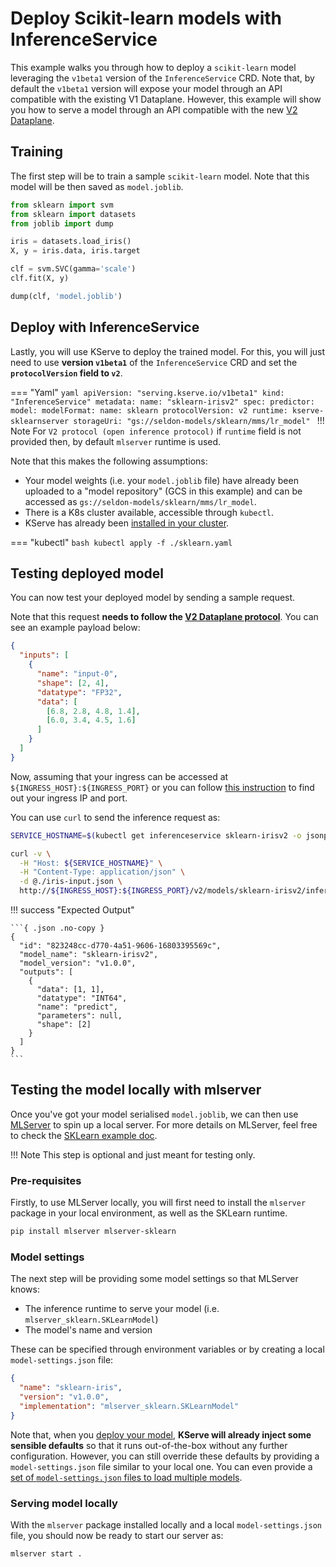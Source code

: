 # Deploy Scikit-learn models with InferenceService

This example walks you through how to deploy a `scikit-learn` model leveraging
the `v1beta1` version of the `InferenceService` CRD.
Note that, by default the `v1beta1` version will expose your model through an
API compatible with the existing V1 Dataplane.
However, this example will show you how to serve a model through an API
compatible with the new [V2 Dataplane](https://github.com/kserve/kserve/tree/master/docs/predict-api/v2).

## Training

The first step will be to train a sample `scikit-learn` model.
Note that this model will be then saved as `model.joblib`.

```python
from sklearn import svm
from sklearn import datasets
from joblib import dump

iris = datasets.load_iris()
X, y = iris.data, iris.target

clf = svm.SVC(gamma='scale')
clf.fit(X, y)

dump(clf, 'model.joblib')
```

## Deploy with InferenceService 

Lastly, you will use KServe to deploy the trained model.
For this, you will just need to use **version `v1beta1`** of the
`InferenceService` CRD and set the **`protocolVersion` field to `v2`**.

=== "Yaml"
    ```yaml
    apiVersion: "serving.kserve.io/v1beta1"
    kind: "InferenceService"
    metadata:
      name: "sklearn-irisv2"
    spec:
      predictor:
        model:
          modelFormat:
            name: sklearn
          protocolVersion: v2
          runtime: kserve-sklearnserver
          storageUri: "gs://seldon-models/sklearn/mms/lr_model"
    ```
!!! Note
    For `V2 protocol (open inference protocol)` if `runtime` field is not provided then, by default `mlserver` runtime is used.

Note that this makes the following assumptions:

- Your model weights (i.e. your `model.joblib` file) have already been uploaded
  to a "model repository" (GCS in this example) and can be accessed as
  `gs://seldon-models/sklearn/mms/lr_model`.
- There is a K8s cluster available, accessible through `kubectl`.
- KServe has already been [installed in your cluster](../../../../get_started/README.md).


=== "kubectl"
    ```bash
    kubectl apply -f ./sklearn.yaml
    ```

## Testing deployed model

You can now test your deployed model by sending a sample request.

Note that this request **needs to follow the [V2 Dataplane
protocol](https://github.com/kserve/kserve/tree/master/docs/predict-api/v2)**.
You can see an example payload below:

```json
{
  "inputs": [
    {
      "name": "input-0",
      "shape": [2, 4],
      "datatype": "FP32",
      "data": [
        [6.8, 2.8, 4.8, 1.4],
        [6.0, 3.4, 4.5, 1.6]
      ]
    }
  ]
}
```

Now, assuming that your ingress can be accessed at
`${INGRESS_HOST}:${INGRESS_PORT}` or you can follow [this instruction](../../../../get_started/first_isvc.md#4-determine-the-ingress-ip-and-ports)
to find out your ingress IP and port.

You can use `curl` to send the inference request as:
 
```bash
SERVICE_HOSTNAME=$(kubectl get inferenceservice sklearn-irisv2 -o jsonpath='{.status.url}' | cut -d "/" -f 3)

curl -v \
  -H "Host: ${SERVICE_HOSTNAME}" \
  -H "Content-Type: application/json" \
  -d @./iris-input.json \
  http://${INGRESS_HOST}:${INGRESS_PORT}/v2/models/sklearn-irisv2/infer
```

!!! success "Expected Output"

    ```{ .json .no-copy }
    {
      "id": "823248cc-d770-4a51-9606-16803395569c",
      "model_name": "sklearn-irisv2",
      "model_version": "v1.0.0",
      "outputs": [
        {
          "data": [1, 1],
          "datatype": "INT64",
          "name": "predict",
          "parameters": null,
          "shape": [2]
        }
      ]
    }
    ```

## Testing the model locally with mlserver

Once you've got your model serialised `model.joblib`, we can then use
[MLServer](https://github.com/SeldonIO/MLServer) to spin up a local server.
For more details on MLServer, feel free to check the [SKLearn example doc](https://github.com/SeldonIO/MLServer/blob/master/docs/examples/sklearn/README.md).

!!! Note
    This step is optional and just meant for testing only.

### Pre-requisites

Firstly, to use MLServer locally, you will first need to install the `mlserver`
package in your local environment, as well as the SKLearn runtime.

```bash
pip install mlserver mlserver-sklearn
```

### Model settings

The next step will be providing some model settings so that
MLServer knows:

- The inference runtime to serve your model (i.e. `mlserver_sklearn.SKLearnModel`)
- The model's name and version

These can be specified through environment variables or by creating a local
`model-settings.json` file:

```json
{
  "name": "sklearn-iris",
  "version": "v1.0.0",
  "implementation": "mlserver_sklearn.SKLearnModel"
}
```

Note that, when you [deploy your model](#deployment), **KServe will already
inject some sensible defaults** so that it runs out-of-the-box without any
further configuration.
However, you can still override these defaults by providing a
`model-settings.json` file similar to your local one.
You can even provide a [set of `model-settings.json` files to load multiple
models](https://github.com/SeldonIO/MLServer/tree/master/docs/examples/mms).

### Serving model locally

With the `mlserver` package installed locally and a local `model-settings.json`
file, you should now be ready to start our server as:

```bash
mlserver start .
```
